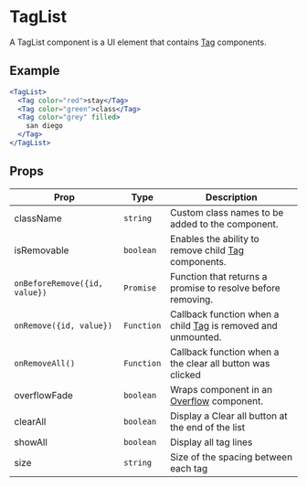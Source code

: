 # TagList

A TagList component is a UI element that contains [Tag](../Tag) components.

## Example

```jsx
<TagList>
  <Tag color="red">stay</Tag>
  <Tag color="green">class</Tag>
  <Tag color="grey" filled>
    san diego
  </Tag>
</TagList>
```

## Props

| Prop                          | Type       | Description                                                            |
| ----------------------------- | ---------- | ---------------------------------------------------------------------- |
| className                     | `string`   | Custom class names to be added to the component.                       |
| isRemovable                   | `boolean`  | Enables the ability to remove child [Tag](../Tag) components.          |
| `onBeforeRemove({id, value})` | `Promise`  | Function that returns a promise to resolve before removing.            |
| `onRemove({id, value})`       | `Function` | Callback function when a child [Tag](../Tag) is removed and unmounted. |
| `onRemoveAll()`               | `Function` | Callback function when a the clear all button was clicked              |
| overflowFade                  | `boolean`  | Wraps component in an [Overflow](../Overflow) component.               |
| clearAll                      | `boolean`  | Display a Clear all button at the end of the list                      |
| showAll                       | `boolean`  | Display all tag lines                                                  |
| size                          | `string`   | Size of the spacing between each tag                                   |
